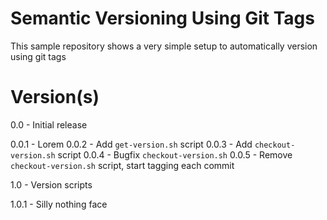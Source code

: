 # Semantic Versioning Using Git Tags
This sample repository shows a very simple setup to automatically version using git tags

# Version(s)
0.0 - Initial release

0.0.1 - Lorem
0.0.2 - Add `get-version.sh` script
0.0.3 - Add `checkout-version.sh` script
0.0.4 - Bugfix `checkout-version.sh`
0.0.5 - Remove `checkout-version.sh` script, start tagging each commit

1.0 - Version scripts

1.0.1 - Silly nothing face
